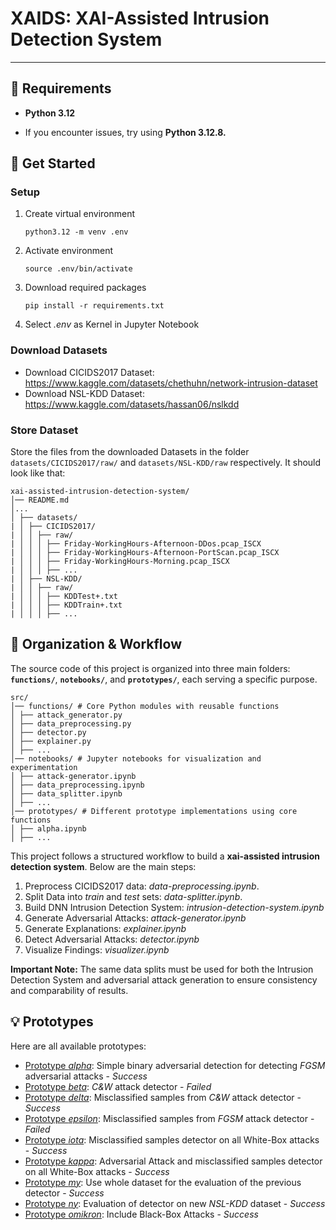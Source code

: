 # XAIDS: XAI-Assisted Intrusion Detection System

---

## 🔧 Requirements

- **Python 3.12** <p>
- If you encounter issues, try using **Python 3.12.8.**

## 📌 Get Started

### Setup
1. Create virtual environment <p>
`python3.12 -m venv .env`
2. Activate environment <p>
`source .env/bin/activate`
3. Download required packages <p>
`pip install -r requirements.txt`
4. Select *.env* as Kernel in Jupyter Notebook

### Download Datasets
- Download CICIDS2017 Dataset:
https://www.kaggle.com/datasets/chethuhn/network-intrusion-dataset
- Download NSL-KDD Dataset:
https://www.kaggle.com/datasets/hassan06/nslkdd

### Store Dataset
Store the files from the downloaded Datasets in the folder `datasets/CICIDS2017/raw/` and `datasets/NSL-KDD/raw` respectively. It should look like that:
```
xai-assisted-intrusion-detection-system/
│── README.md
│...
│ ├── datasets/   
| │ ├── CICIDS2017/
| │ │ ├── raw/
| │ │ │ ├── Friday-WorkingHours-Afternoon-DDos.pcap_ISCX
| │ │ │ ├── Friday-WorkingHours-Afternoon-PortScan.pcap_ISCX
| │ │ │ ├── Friday-WorkingHours-Morning.pcap_ISCX
| │ │ │ ├── ...
| │ ├── NSL-KDD/
| │ │ ├── raw/
| │ │ │ ├── KDDTest+.txt
| │ │ │ ├── KDDTrain+.txt
| │ │ │ ├── ...
```

## 📂 Organization & Workflow  

The source code of this project is organized into three main folders: **`functions/`**, **`notebooks/`**, and **`prototypes/`**, each serving a specific purpose.  
```
src/ 
│── functions/ # Core Python modules with reusable functions
│ ├── attack_generator.py
│ ├── data_preprocessing.py 
│ ├── detector.py
│ ├── explainer.py
│ ├── ...
│── notebooks/ # Jupyter notebooks for visualization and experimentation 
│ ├── attack-generator.ipynb
│ ├── data_preprocessing.ipynb  
│ ├── data_splitter.ipynb  
│ ├── ...
│── prototypes/ # Different prototype implementations using core functions 
│ ├── alpha.ipynb
│ ├── ...
```

This project follows a structured workflow to build a **xai-assisted intrusion detection system**. Below are the main steps:   

1. Preprocess CICIDS2017 data: *data-preprocessing.ipynb*.
2. Split Data into *train* and *test* sets: *data-splitter.ipynb*.
3. Build DNN Intrusion Detection System: *intrusion-detection-system.ipynb*
4. Generate Adversarial Attacks: *attack-generator.ipynb*
5. Generate Explanations: *explainer.ipynb*
6. Detect Adversarial Attacks: *detector.ipynb*
7. Visualize Findings: *visualizer.ipynb* <p>

**Important Note:** The same data splits must be used for both the Intrusion Detection System and adversarial attack generation to ensure consistency and comparability of results.

## 💡 Prototypes
Here are all available prototypes:
- [Prototype *alpha*](docs/Prototype%20-%20alpha.md): Simple binary adversarial detection for detecting *FGSM* adversarial attacks - *Success*
- [Prototype *beta*](docs/Prototype%20-%20beta.md): *C&W* attack detector - *Failed*
- [Prototype *delta*](docs/Prototype%20-%20delta.md): Misclassified samples from *C&W* attack detector - *Success*
- [Prototype *epsilon*](docs/Prototype%20-%20epsilon.md): Misclassified samples from *FGSM* attack detector - *Failed*
- [Prototype *iota*](docs/Prototype%20-%20iota.md): Misclassified samples detector on all White-Box attacks - *Success*
- [Prototype *kappa*](docs/Prototype%20-%20kappa.md): Adversarial Attack and misclassified samples detector on all White-Box attacks - *Success*
- [Prototype *my*](docs/Prototype%20-%20my.md): Use whole dataset for the evaluation of the previous detector - *Success*
- [Prototype *ny*](docs/Prototype%20-%20ny.md): Evaluation of detector on new *NSL-KDD* dataset - *Success*
- [Prototype *omikron*](docs/Prototype%20-%20omikron.md): Include Black-Box Attacks - *Success*